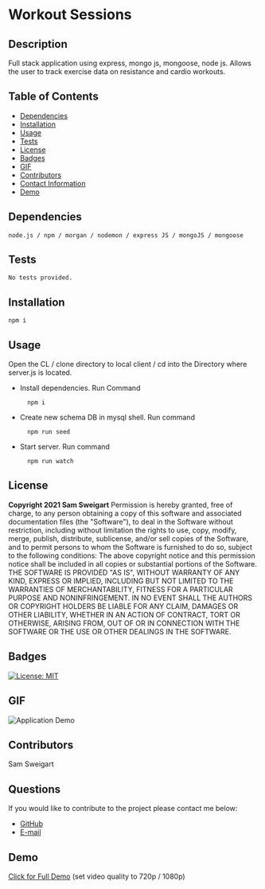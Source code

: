 # __Workout Sessions__

## __Description__
Full stack application using express, mongo js, mongoose, node js. Allows the user to track exercise data on resistance and cardio workouts.
## __Table of Contents__
* [Dependencies](#dependencies)
* [Installation](#installation)
* [Usage](#usage)
* [Tests](#tests)
* [License](#license)
* [Badges](#badges)
* [GIF](#gif)
* [Contributors](#contributors)
* [Contact Information](#questions)
* [Demo](#demo)
## __Dependencies__
    node.js / npm / morgan / nodemon / express JS / mongoJS / mongoose
## __Tests__
    No tests provided.
## __Installation__
    npm i
## __Usage__
Open the CL / clone directory to local client / cd into the Directory where server.js is located.

* Install dependencies. Run Command
    
        npm i 
    
* Create new schema DB in mysql shell. Run command 
 
        npm run seed 

* Start server. Run command

        npm run watch

## __License__
__Copyright 2021 Sam Sweigart__
Permission is hereby granted, free of charge, to any person obtaining a copy of this software and associated documentation files (the "Software"), to deal in the Software without restriction, including without limitation the rights to use, copy, modify, merge, publish, distribute, sublicense, and/or sell copies of the Software, and to permit persons to whom the Software is furnished to do so, subject to the following conditions:
The above copyright notice and this permission notice shall be included in all copies or substantial portions of the Software.
THE SOFTWARE IS PROVIDED "AS IS", WITHOUT WARRANTY OF ANY KIND, EXPRESS OR IMPLIED, INCLUDING BUT NOT LIMITED TO THE WARRANTIES OF MERCHANTABILITY, FITNESS FOR A PARTICULAR PURPOSE AND NONINFRINGEMENT. IN NO EVENT SHALL THE AUTHORS OR COPYRIGHT HOLDERS BE LIABLE FOR ANY CLAIM, DAMAGES OR OTHER LIABILITY, WHETHER IN AN ACTION OF CONTRACT, TORT OR OTHERWISE, ARISING FROM, OUT OF OR IN CONNECTION WITH THE SOFTWARE OR THE USE OR OTHER DEALINGS IN THE SOFTWARE.
## __Badges__
[![License: MIT](https://img.shields.io/badge/License-MIT-hotpink.svg)](https://opensource.org/licenses/MIT)
## __GIF__
![Application Demo]()
## __Contributors__
Sam Sweigart
## __Questions__
If you would like to contribute to the project please contact me below: 
* [GitHub](https://github.com/gamgee-em)
* [E-mail](mailto:samuel.sweigart@gmail.com)
## __Demo__
[Click for Full Demo]() (set video quality to 720p / 1080p)